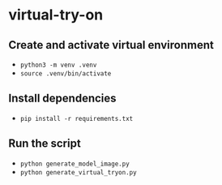 # virtual-try-on
## Create and activate virtual environment
- `python3 -m venv .venv`
- `source .venv/bin/activate`

## Install dependencies
- `pip install -r requirements.txt`

## Run the script
- `python generate_model_image.py`
- `python generate_virtual_tryon.py`
